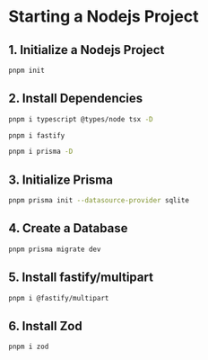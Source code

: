 # Starting a Nodejs Project

## 1. Initialize a Nodejs Project

```bash
pnpm init
```

## 2. Install Dependencies

```bash
pnpm i typescript @types/node tsx -D
```

```bash
pnpm i fastify
```

```bash
pnpm i prisma -D
```

## 3. Initialize Prisma

```bash
pnpm prisma init --datasource-provider sqlite
```

## 4. Create a Database

```bash
pnpm prisma migrate dev
```

## 5. Install fastify/multipart

```bash
pnpm i @fastify/multipart
```

## 6. Install Zod

```bash
pnpm i zod
```
